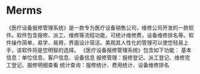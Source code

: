 # Merms
 《医疗设备报修管理系统》是一款专为医疗设备销售公司，维修公司开发的一款软件。软件包含报修、派工、维修等流程功能，可统计维修费，设备维修排名等。软件操作简单，易学、易用，界面设计简洁、美观其人性化的管理可以使您轻易上手，该软件将是您明智的选择。 《医疗设备报修管理系统》包含如下功能： 基本信息：单位信息、客户信息、设备信息 报修管理：报修登记、派工登记、维修完工登记、报修明细查看 统计查询：报修统计、费用统计、设备维修排名
